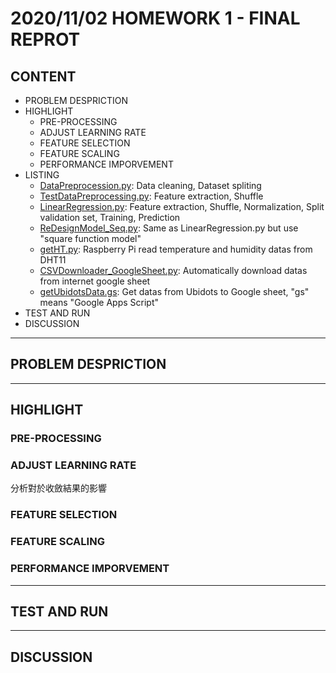 # 2020/11/02 HOMEWORK 1 - FINAL REPROT
## CONTENT
* <a herf="#anchor0">PROBLEM DESPRICTION</a>
* <a herf="#anchor0">HIGHLIGHT</a>
    * <a herf="#pre-processing">PRE-PROCESSING</a>
    * <a herf="#adjust-learning--rate">ADJUST LEARNING  RATE</a>
    * <a herf="#feature-selection">FEATURE SELECTION</a>
    * <a herf="#feature-scaling">FEATURE SCALING</a>
    * <a herf="#performance-imporvement">PERFORMANCE IMPORVEMENT</a>
* LISTING
    * [DataPreprocession.py](https://github.com/kuihao/AIoT_Temperature-Humidity-and-Prediction-using-RaspberryPi/blob/master/LinearRegression/DataPreprocession.py): Data cleaning, Dataset spliting
    * [TestDataPreprocessing.py](https://github.com/kuihao/AIoT_Temperature-Humidity-and-Prediction-using-RaspberryPi/blob/master/LinearRegression/TestDataPreprocessing.py): Feature extraction, Shuffle
    * [LinearRegression.py](https://github.com/kuihao/AIoT_Temperature-Humidity-and-Prediction-using-RaspberryPi/blob/master/LinearRegression/LinearRegression.py): Feature extraction, Shuffle,  Normalization, Split validation set, Training, Prediction
    * [ReDesignModel_Seq.py](https://github.com/kuihao/AIoT_Temperature-Humidity-and-Prediction-using-RaspberryPi/blob/master/LinearRegression/ReDesignModel_Seq.py): Same as LinearRegression.py but use "square function model"
    * [getHT.py](https://github.com/kuihao/AIoT_Temperature-Humidity-and-Prediction-using-RaspberryPi/blob/master/getHT.py): Raspberry Pi read temperature and humidity datas from DHT11 
    * [CSVDownloader_GoogleSheet.py](https://github.com/kuihao/AIoT_Temperature-Humidity-and-Prediction-using-RaspberryPi/blob/master/GoogleSheetTransfer/CSVDownloader_GoogleSheet.py): Automatically download datas from internet google sheet
    * [getUbidotsData.gs](https://github.com/kuihao/AIoT_Temperature-Humidity-and-Prediction-using-RaspberryPi/blob/master/GoogleSheetTransfer/getUbidotsData.gs): Get datas from Ubidots to Google sheet, "gs" means "Google Apps Script"
* TEST AND RUN
* DISCUSSION
----
## PROBLEM DESPRICTION
----
## HIGHLIGHT
### PRE-PROCESSING
### ADJUST LEARNING  RATE
分析對於收斂結果的影響
### FEATURE SELECTION
### FEATURE SCALING
### PERFORMANCE IMPORVEMENT
----
## TEST AND RUN
----
## DISCUSSION
